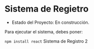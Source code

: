 <h1> Sistema de Regietro</h1>

- Estado del Proyecto: En construcción.

Para ejecutar el sistema, debes poner:

````npm install react````
Sistema de Registro 2
